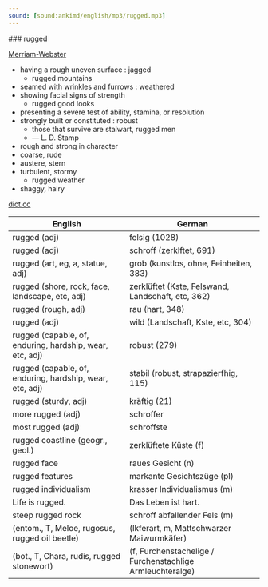 ```yaml
---
sound: [sound:ankimd/english/mp3/rugged.mp3]
---
```


\### rugged

[Merriam-Webster](https://www.merriam-webster.com/dictionary/rugged)

- having a rough uneven surface : jagged
    - rugged mountains
- seamed with wrinkles and furrows : weathered
- showing facial signs of strength
    - rugged good looks
- presenting a severe test of ability, stamina, or resolution
- strongly built or constituted : robust
    - those that survive are stalwart, rugged men
    - — L. D. Stamp
- rough and strong in character
- coarse, rude
- austere, stern
- turbulent, stormy
    - rugged weather
- shaggy, hairy

[dict.cc](https://www.dict.cc/rugged)

| English        | German       |
| -------------- | ------------ |
| rugged (adj) | felsig (1028) |
| rugged (adj) | schroff (zerklftet, 691) |
| rugged (art, eg, a, statue, adj) | grob (kunstlos, ohne, Feinheiten, 383) |
| rugged (shore, rock, face, landscape, etc, adj) | zerklüftet (Kste, Felswand, Landschaft, etc, 362) |
| rugged (rough, adj) | rau (hart, 348) |
| rugged (adj) | wild (Landschaft, Kste, etc, 304) |
| rugged (capable, of, enduring, hardship, wear, etc, adj) | robust (279) |
| rugged (capable, of, enduring, hardship, wear, etc, adj) | stabil (robust, strapazierfhig, 115) |
| rugged (sturdy, adj) | kräftig (21) |
| more rugged (adj) | schroffer |
| most rugged (adj) | schroffste |
| rugged coastline (geogr., geol.) | zerklüftete Küste (f) |
| rugged face | raues Gesicht (n) |
| rugged features | markante Gesichtszüge (pl) |
| rugged individualism | krasser Individualismus (m) |
| Life is rugged. | Das Leben ist hart. |
| steep rugged rock | schroff abfallender Fels (m) |
|  (entom., T, Meloe, rugosus, rugged oil beetle) |  (lkferart, m, Mattschwarzer Maiwurmkäfer) |
|  (bot., T, Chara, rudis, rugged stonewort) |  (f, Furchenstachelige / Furchenstachlige Armleuchteralge) |
